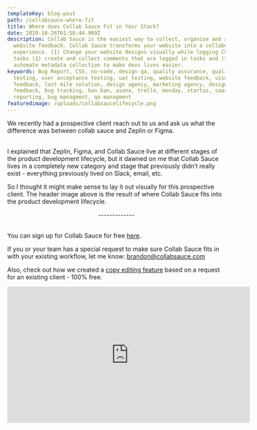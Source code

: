 ```yaml
---
templateKey: blog-post
path: /collabsauce-where-fit
title: Where does Collab Sauce Fit in Your Stack?
date: 2020-10-26T01:58:44.909Z
description: Collab Sauce is the easiest way to collect, organise and act on
  website feedback. Collab Sauce transforms your website into a collaborative
  experience. (1) Change your website designs visually while logging CSS into
  tasks (2) create and collect comments that are logged in tasks and (3)
  automate metadata collection to make devs lives easier.
keywords: Bug Report, CSS, no-code, design qa, quality assurance, quality
  testing, user acceptance testing, uat testing, website feedback, visual
  feedback, last mile solution, design agency, marketing agency, designer
  feedback, bug tracking, kan ban, asana, trello, monday, startus, saas, bug
  reporting, bug managment, qa managment
featuredimage: /uploads/collabsaucelifecycle.png
---
```

We recently had a prospective client reach out to us and ask us what the difference was between collab sauce and Zeplin or Figma.

\
I explained that Zeplin, Figma, and Collab Sauce live at different stages of the product development lifecycle, but it dawned on me that Collab Sauce lives in a completely new category and stage that previously didn’t really exist - everything previously lived on Slack, email, etc.

So I thought it might make sense to lay it out visually for this prospective client. The header image above is the result of where Collab Sauce fits into the product development lifecycle.

<center>-------------</center><br>

You can sign up for Collab Sauce for free [here](https://app.collabsauce.com/). 

If you or your team has a special request to make sure Collab Sauce fits in with your existing workflow, let me know: [brandon@collabsauce.com](mailto:brandon@collabsauce.com) 

Also, check out how we created a [copy editing feature](https://blog.collabsauce.com/text-edits) based on a request for an existing client - 100% free.

<iframe src="https://www.youtube.com/embed/fV5FxWzmgqo?rel=0&amp;autoplay=1&mute=1" width="560" height="315" frameborder="0" allowfullscreen></iframe>